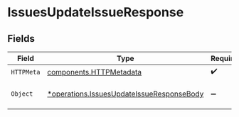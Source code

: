 # IssuesUpdateIssueResponse


## Fields

| Field                                                                                                 | Type                                                                                                  | Required                                                                                              | Description                                                                                           |
| ----------------------------------------------------------------------------------------------------- | ----------------------------------------------------------------------------------------------------- | ----------------------------------------------------------------------------------------------------- | ----------------------------------------------------------------------------------------------------- |
| `HTTPMeta`                                                                                            | [components.HTTPMetadata](../../models/components/httpmetadata.md)                                    | :heavy_check_mark:                                                                                    | N/A                                                                                                   |
| `Object`                                                                                              | [*operations.IssuesUpdateIssueResponseBody](../../models/operations/issuesupdateissueresponsebody.md) | :heavy_minus_sign:                                                                                    | The request has succeeded.                                                                            |